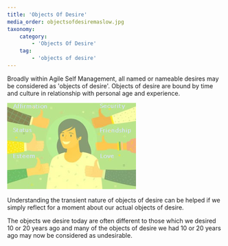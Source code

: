 ```yaml
---
title: 'Objects Of Desire'
media_order: objectsofdesiremaslow.jpg
taxonomy:
    category:
        - 'Objects Of Desire'
    tag:
        - 'objects of desire'
---
```


Broadly within Agile Self Management, all named or nameable desires may be considered as 'objects of desire'. Objects of desire are bound by time and culture in relationship with personal age and experience.

![](objectsofdesiremaslow.jpg)

Understanding the transient nature of objects of desire can be helped if we simply reflect for a moment about our actual objects of desire.

The objects we desire today are often different to those which we desired 10 or 20 years ago and many of the objects of desire we had 10 or 20 years ago may now be considered as undesirable.

